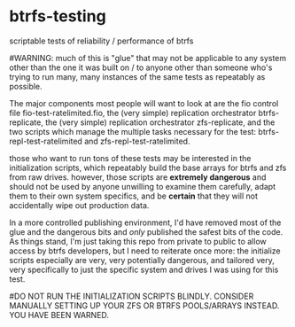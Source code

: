 # btrfs-testing
scriptable tests of reliability / performance of btrfs

#WARNING: 
much of this is "glue" that may not be applicable to any system other than the one it was built on / to anyone other than someone who's trying to run many, many instances of the same tests as repeatably as possible.

The major components most people will want to look at are the fio control file fio-test-ratelimited.fio, the (very simple) replication orchestrator btrfs-replicate, the (very simple) replication orchestrator zfs-replicate, and the two scripts which manage the multiple tasks necessary for the test: btrfs-repl-test-ratelimited and zfs-repl-test-ratelimited.

those who want to run tons of these tests may be interested in the initialization scripts, which repeatably build the base arrays for btrfs and zfs from raw drives. however, those scripts are **extremely dangerous** and should not be used by anyone unwilling to examine them carefully, adapt them to their own system specifics, and be **certain** that they will not accidentally wipe out production data.

In a more controlled publishing environment, I'd have removed most of the glue and the dangerous bits and _only_ published the safest bits of the code. As things stand, I'm just taking this repo from private to public to allow access by btrfs developers, but I need to reiterate once more: the initialize scripts especially are very, very potentially dangerous, and tailored very, very specifically to just the specific system and drives I was using for this test.

#DO NOT RUN THE INITIALIZATION SCRIPTS BLINDLY. CONSIDER MANUALLY SETTING UP YOUR ZFS OR BTRFS POOLS/ARRAYS INSTEAD. YOU HAVE BEEN WARNED.
